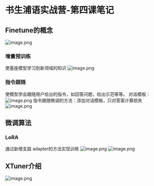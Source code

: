 # 书生浦语实战营-第四课笔记

## Finetune的概念
![image.png](https://obsidiansycn.oss-cn-nanjing.aliyuncs.com/images/20240221104351.png)
### 增量预训练
使基座模型学习到新领域的知识
![image.png](https://obsidiansycn.oss-cn-nanjing.aliyuncs.com/images/20240221104916.png)

### 指令跟随
使模型学会跟随用户给出的指令，如回答问题，给出示范等等。
对话模板：
![image.png](https://obsidiansycn.oss-cn-nanjing.aliyuncs.com/images/20240221104737.png)
指令跟随微调的方法：添加对话模板，只对答案计算损失
![image.png](https://obsidiansycn.oss-cn-nanjing.aliyuncs.com/images/20240221104757.png)

## 微调算法
### LoRA
通过新增支路 adapter的方法实现训练
![image.png](https://obsidiansycn.oss-cn-nanjing.aliyuncs.com/images/20240221105056.png)
![image.png](https://obsidiansycn.oss-cn-nanjing.aliyuncs.com/images/20240221105108.png)

## XTuner介绍
![image.png](https://obsidiansycn.oss-cn-nanjing.aliyuncs.com/images/20240221105131.png)
